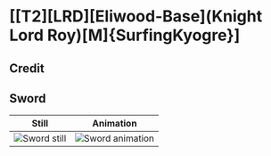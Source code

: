 # [\[T2\]\[LRD\]\[Eliwood-Base\]\(Knight Lord Roy\)\[M\]{SurfingKyogre}]

## Credit


	
## Sword

| Still | Animation |
| :---: | :-------: |
| ![Sword still](./Sword_000.png) | ![Sword animation](./Sword.gif) |
